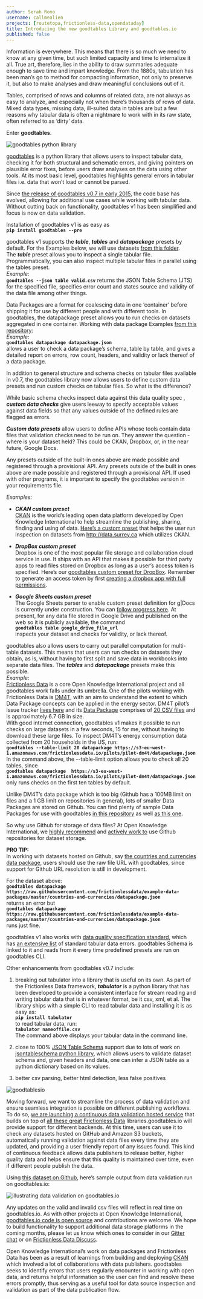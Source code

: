 ```yaml
---
author: Serah Rono
username: callmealien
projects: [routetopa,frictionless-data,opendataday]
title: Introducing the new goodtables Library and goodtables.io
published: false
---
```


Information is everywhere. This means that there is so much we need to know at any given time, but such limited capacity and time to internalize it all. True art, therefore, lies in the ability to draw summaries adequate enough to save time and impart knowledge. From the 1880s, tabulation has been man’s go to method for compacting information, not only to preserve it, but also to make analyses and draw meaningful conclusions out of it.

Tables, comprised of rows and columns of related data, are not always as easy to analyze, and especially not when there’s thousands of rows of data. Mixed data types, missing data, ill-suited data in tables are but a few reasons why tabular data is often a nightmare to work with in its raw state, often referred to as ‘dirty’ data.

Enter **goodtables**.

![goodtables python library](https://github.com/okfn/okfn.github.com/blob/master/img/posts/goodtables%20python%20library.jpg)

[goodtables](https://pypi.python.org/pypi/goodtables) is a python library that allows users to inspect tabular data, checking it for both structural and schematic errors, and giving pointers on plausible error fixes, before users draw analyses on the data using other tools. At its most basic level, goodtables highlights general errors in tabular files i.e. data that won’t load or cannot be parsed.

Since [the release of goodtables v0.7 in early 2015](http://okfnlabs.org/blog/2015/02/20/introducing-goodtables.html), the code base has evolved, allowing for additional use cases while working with tabular data.  Without cutting back on functionality, goodtables v1 has been simplified and focus is now on data validation.

Installation of goodtables v1 is as easy as  
**`pip install goodtables --pre`**

goodtables v1  supports the **_table_**, **_tables_** and **_datapackage_** presets by default. For the Examples below, we will use datasets [from this folder](https://github.com/frictionlessdata/goodtables-py/tree/master/data).  
The **_table_** preset allows you to inspect a single tabular file. Programmatically, you can also inspect multiple tabular files in parallel using the tables preset.  
  _Example:_  
  **`goodtables --json table valid.csv`** 
  returns the JSON Table Schema (JTS) for the specified file, specifies error count and states source and validity of the data file among other things.

Data Packages are a format for coalescing data in one ‘container’ before shipping it for use by different people and with different tools. In goodtables, the datapackage preset allows you to run checks on datasets aggregated in one container. Working with data package Examples [from this repository](https://github.com/frictionlessdata/goodtables-py/tree/master/data/datapackages):  
  _Example:_  
  **`goodtables datapackage datapackage.json`**  
  allows a user to check a data package’s schema, table by table, and gives a detailed report on errors, row count, headers, and validity or lack thereof of a data package.

In addition to general structure and schema checks on tabular files available in v0.7, the goodtables library now allows users to define custom data presets and run custom checks on tabular files. So what is the difference?

While basic schema checks inspect data against this data quality spec , **_custom data checks_** give users leeway to specify acceptable values against data fields so that any values outside of the defined rules are flagged as errors.

**_Custom data presets_** allow users to define APIs whose tools contain data files that validation checks need to be run on. They answer the question - where is your dataset held? This could be CKAN, Dropbox, or, in the near future, Google Docs.

Any presets outside of the built-in ones above are made possible and registered through a provisional API. Any presets outside of the built in ones above are made possible and registered through a provisional API. If used with other programs, it is important to specify the goodtables version in your requirements file.

_Examples:_  
+ **_CKAN custom preset_**  
[CKAN](http://ckan.org) is the world’s leading open data platform developed by Open Knowledge International to help streamline the publishing, sharing, finding and using of data.
[Here’s a custom preset](https://github.com/frictionlessdata/goodtables-py/blob/master/Examples/ckan.py) that helps the user run inspection on datasets from http://data.surrey.ca which utilizes CKAN.

+ **_DropBox custom preset_**  
Dropbox is one of the most popular file storage and collaboration cloud service in use. It ships with an API that makes it possible for third party apps to read files stored on Dropbox as long as a user’s access token is specified. Here’s our [goodtables custom preset for DropBox](https://github.com/frictionlessdata/goodtables-py/blob/master/examples/dropbox.py). Remember to generate an access token by first [creating a dropbox app with full permissions](https://www.dropbox.com/developers/apps).

+ **_Google Sheets custom preset_**  
The Google Sheets parser to enable custom preset definition for g|Docs is currently under construction. You can [follow progress here](https://github.com/frictionlessdata/tabulator-py/issues/117). At present, for any data file stored in Google Drive and published on the web so it is publicly available, the command  
**`goodtables table google_drive_file_url`**  
inspects your dataset and checks for validity, or lack thereof.

goodtables also allows users to carry out parallel computation for multi-table datasets. This means that users can run checks on datasets they obtain, as is, without having to first split and save data in workbooks into separate data files. The **_tables_** and **_datapackage_** presets make this possible.  
_Example:_  
[Frictionless Data](http://frictionlessdata.io) is a core Open Knowledge International project and all goodtables work falls under its umbrella. One of the pilots working with Frictionless Data is [DM4T](https://github.com/frictionlessdata/pilot-dm4t), with an aim to understand the extent to which Data Package concepts can be applied in the energy sector. DM4T pilot’s issue tracker [lives here](https://github.com/frictionlessdata/pilot-dm4t) and its [Data Package](https://s3-eu-west-1.amazonaws.com/frictionlessdata.io/pilots/pilot-dm4t/datapackage.json) comprises of [20 CSV files](http://data.okfn.org/tools/view?url=https%3A%2F%2Fs3-eu-west-1.amazonaws.com%2Ffrictionlessdata.io%2Fpilots%2Fpilot-dm4t%2Fdatapackage.json) and is approximately 6.7 GB in size.   
With good internet connection, goodtables v1 makes it possible to run checks on large datasets in a few seconds, 15 for me,  without having to download these large files. To inspect DM4T’s energy consumption data collected from 20 households in the US, run:  
**`goodtables --table-limit 20 datapackage https://s3-eu-west-1.amazonaws.com/frictionlessdata.io/pilots/pilot-dm4t/datapackage.json`**  
In the command above, the --table-limit option allows you to check all 20 tables, since   
**`goodtables datapackage  https://s3-eu-west-1.amazonaws.com/frictionlessdata.io/pilots/pilot-dm4t/datapackage.json`**  
only runs checks on the first ten tables by default.

Unlike DM4T’s data package which is too big (Github has a 100MB limit on files and a 1 GB limit on repositories in general), lots of smaller Data Packages are stored on Github. You can find plenty of sample Data Packages for use with goodtables [in this repository](https://github.com/datasets/) as well [as this one](https://github.com/frictionlessdata/example-data-packages).

So why use Github for storage of data files?  At Open Knowledge International, we [highly recommend](http://blog.okfn.org/2013/07/02/git-and-github-for-data/) and [actively work to](http://blog.okfn.org/2016/11/29/git-for-data-analysis-why-version-control-is-essential-collaboration-public-trust/) use Github repositories for dataset storage.

**PRO TIP:**   
In working with datasets hosted on Github, say [the countries and currencies data package](https://github.com/frictionlessdata/example-data-packages/tree/master/countries-and-currencies), users should use the raw file URL with goodtables, since support for Github URL resolution is still in development.

For the dataset above:  
**`goodtables datapackage https://raw.githubusercontent.com/frictionlessdata/example-data-packages/master/countries-and-currencies/datapackage.json`**    
returns an error but  
**`goodtables datapackage https://raw.githubusercontent.com/frictionlessdata/example-data-packages/master/countries-and-currencies/datapackage.json`**  
runs just fine.

goodtables v1 also works with [data quality specification standard](https://github.com/frictionlessdata/data-quality-spec), which has [an extensive list](https://github.com/frictionlessdata/goodtables-py/blob/master/goodtables/spec.json) of standard tabular data errors. goodtables Schema is linked to it and reads from it every time predefined presets are run on goodtables CLI.

Other enhancements from goodtables v0.7 include:  
1. breaking out tabulator into a library that is useful on its own.
As part of the Frictionless Data framework, **_tabulator_** is a python library that has been developed to provide a consistent interface for stream reading and writing tabular data that is in whatever format, be it csv, xml, et al. The library ships with a simple CLI to read tabular data and installing it is as easy as:  
**`pip install tabulator`**  
to read tabular data, run:  
**`tabulator nameoffile.csv`**  
The command above displays your tabular data in the command line.

2. close to 100% [JSON Table Schema](http://specs.frictionlessdata.io/json-table-schema/) support due to lots of work on [jsontableschema python library](https://github.com/frictionlessdata/jsontableschema-py), which allows users to validate dataset schema and, given headers and data, one can infer a JSON table as a python dictionary  based on its values.

3. better csv parsing, better html detection, less false positives

![goodtablesio](https://github.com/okfn/okfn.github.com/blob/master/img/posts/goodtablesio.jpg)

Moving forward, we want to streamline the process of data validation and ensure seamless integration is possible on different publishing workflows. To do so, [we are launching a continuous data validation hosted service](http://goodtables.io) that builds on top of [all these great Frictionless Data](https://github.com/frictionlessdata/tabulator-py) libraries.goodtables.io will provide support for different backends. At this time, users can use it to check any datasets hosted on GitHub and Amazon S3 buckets, automatically running validation against data files every time they are updated, and providing a user friendly report of any issues found. 
This kind of continuous feedback allows data publishers to release better, higher quality data and helps ensure that this quality is maintained over time, even if different people publish the data. 

Using [this dataset on Github](http://goodtables.io/github/frictionlessdata/example-goodtables.io), here’s sample output from data validation run on goodtables.io:

![illustrating data validation on goodtables.io](https://github.com/okfn/okfn.github.com/blob/master/img/posts/gtio%20data%20validation%20.png)

Any updates on the valid and invalid csv files will reflect in real time on goodtables.io. As with other projects at Open Knowledge International, [goodtables.io code is open source](https://github.com/frictionlessdata/goodtables.io) and contributions are welcome. We hope to build functionality to support additional data storage platforms in the coming months, please let us know which ones to consider in our [Gitter chat](https://gitter.im/frictionlessdata/chat) or on [Frictionless Data Discuss](https://discuss.okfn.org/c/frictionless-data).  

Open Knowledge International’s work on data packages and Frictionless Data has been as a result of learnings from building and deploying [CKAN](http://ckan.org) which involved a lot of collaborations with data publishers. goodtables seeks to identify errors that users regularly encounter in working with open data,  and returns helpful information so the user can find and resolve these errors promptly, thus serving as a useful tool for data source inspection and validation as part of the data publication flow.
